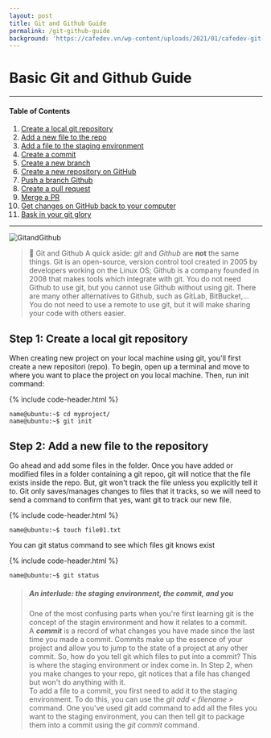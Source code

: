 ```yaml
---
layout: post
title: Git and Github Guide
permalink: /git-github-guide
background: 'https://cafedev.vn/wp-content/uploads/2021/01/cafedev-git-vs-github.png'
---
```


# Basic Git and Github Guide

---

#### Table of Contents

1. [Create a local git repository](#step1)
2. [Add a new file to the repo](#step2)
3. [Add a file to the staging environment](#step3)
4. [Create a commit](#step4)
5. [Create a new branch](#step5)
6. [Create a new repository on GitHub](#step6)
7. [Push a branch Github](#step7)
8. [Create a pull request](#step8)
9. [Merge a PR](#step9)
10. [Get changes on GitHub back to your computer](#step10)
11. [Bask in your git glory](#step11)

---

![GitandGithub](http://d1jnx9ba8s6j9r.cloudfront.net/blog/wp-content/uploads/2017/12/git-vs-github4.png)

> **📘** Git and Github
> A quick aside: _git_ and _Github_ are **not** the same things. Git is an open-source, version control tool created in 2005 by developers working on the Linux OS; Github is a company founded in 2008 that makes tools which integrate with git. You do not need Github to use git, but you cannot use Github without using git. There are many other alternatives to Github, such as GitLab, BitBucket,... You do not need to use a remote to use git, but it will make sharing your code with others easier.

## Step 1: Create a local git repository <a name="step1"></a>

When creating new project on your local machine using git, you'll first create a new repositori (repo). To begin, open up a terminal and move to where you want to place the project on you local machine. Then, run init command:

{% include code-header.html %}

```console
name@ubuntu:~$ cd myproject/
name@ubuntu:~$ git init
```

## Step 2: Add a new file to the repository <a name="step2"></a>

Go ahead and add some files in the folder. Once you have added or modified files in a folder containing a git repoo, git will notice that the file exists inside the repo. But, git won't track the file unless you explicitly tell it to. Git only saves/manages changes to files that it tracks, so we will need to send a command to confirm that yes, want git to track our new file.

{% include code-header.html %}

```console
name@ubuntu:~$ touch file01.txt
```

You can git status command to see which files git knows exist

{% include code-header.html %}

```console
name@ubuntu:~$ git status
```

> ##### An interlude: the staging environment, the commit, and you
>
> One of the most confusing parts when you're first learning git is the concept of the stagin environment and how it relates to a commit.<br>
> A _**commit**_ is a record of what changes you have made since the last time you made a commit. Commits make up the essence of your project and allow you to jump to the state of a project at any other commit. So, how do you tell git which files to put into a commit? This is where the staging environment or index come in. In Step 2, when you make changes to your repo, git notices that a file has changed but won't do anything with it.<br>
> To add a file to a commit, you first need to add it to the staging environment. To do this, you can use the _git add < filename >_ command. One you've used git add command to add all the files you want to the staging environment, you can then tell git to package them into a commit using the _git commit_ command.
